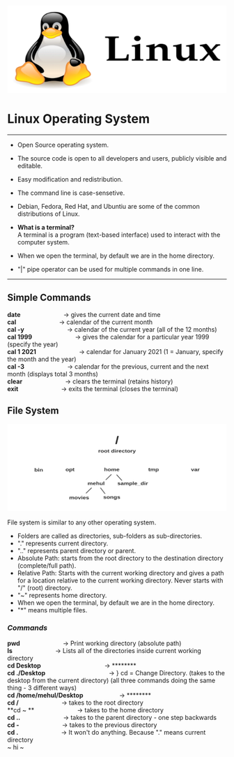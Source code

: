 <img src="logo.png"  width="600" height="200">    
  

# Linux Operating System    
  
   
---
+ Open Source operating system.    
+ The source code is open to all developers and users, publicly visible and editable. 
+ Easy modification and redistribution.
+ The command line is case-sensetive.    
+ Debian, Fedora, Red Hat, and Ubuntiu are some of the common distributions of Linux.   

+ **What is a terminal?**    
A terminal is a program (text-based interface) used to interact with the computer system.      
  
+ When we open the terminal, by default we are in the home directory.
+ "|" pipe operator can be used for multiple commands in one line. 
---   

## Simple Commands    
**date** &nbsp; &nbsp; &nbsp; &nbsp; &nbsp; &nbsp; &nbsp; &nbsp; &nbsp; &nbsp; &nbsp; &nbsp; -> gives the current date and time    
**cal** &nbsp; &nbsp; &nbsp; &nbsp; &nbsp; &nbsp; &nbsp; &nbsp; &nbsp; &nbsp; &nbsp; &nbsp; -> calendar of the current month       
**cal -y** &nbsp; &nbsp; &nbsp; &nbsp; &nbsp; &nbsp; &nbsp; &nbsp; &nbsp; &nbsp; &nbsp; &nbsp; -> calendar of the current year (all of the 12 months)    
**cal 1999** &nbsp; &nbsp; &nbsp; &nbsp; &nbsp; &nbsp; &nbsp; &nbsp; &nbsp; &nbsp; &nbsp; &nbsp; -> gives the calendar for a particular year 1999 (specify the year)      
**cal 1 2021** &nbsp; &nbsp; &nbsp; &nbsp; &nbsp; &nbsp; &nbsp; &nbsp; &nbsp; &nbsp; &nbsp; &nbsp; -> calendar for January 2021 (1 = January, specify the month and the year)  
**cal -3** &nbsp; &nbsp; &nbsp; &nbsp; &nbsp; &nbsp; &nbsp; &nbsp; &nbsp; &nbsp; &nbsp; &nbsp; -> calendar for the previous, current and the next month (displays total 3 months)  
**clear** &nbsp; &nbsp; &nbsp; &nbsp; &nbsp; &nbsp; &nbsp; &nbsp; &nbsp; &nbsp; &nbsp; &nbsp;  -> clears the terminal (retains history)    
**exit** &nbsp; &nbsp; &nbsp; &nbsp; &nbsp; &nbsp; &nbsp; &nbsp; &nbsp; &nbsp; &nbsp; &nbsp;  -> exits the terminal (closes the terminal)    

   
## File System       

<img src="file_structure.png"  width="600" height="200">      

 File system is similar to any other operating system.    
 + Folders are called as directories, sub-folders as sub-directories.         
 + "." represents current directory.    
 + ".." represents parent directory or parent.     
 + Absolute Path: starts from the root directory to the destination directory (complete/full path).      
 + Relative Path: Starts with the current working directory and gives a path for a location relative to the current working directory. Never starts with "/" (root) directory.        
 + "~" represents home directory.
 + When we open the terminal, by default we are in the home directory.
 + "*" means multiple files.   

       
### *Commands*   
  
**pwd** &nbsp; &nbsp; &nbsp; &nbsp; &nbsp; &nbsp; &nbsp; &nbsp; &nbsp; &nbsp; &nbsp; &nbsp; -> Print working directory (absolute path)       
**ls** &nbsp; &nbsp; &nbsp; &nbsp; &nbsp; &nbsp; &nbsp; &nbsp; &nbsp; &nbsp; &nbsp; &nbsp; -> Lists all of the directories inside current working directory      
**cd Desktop** &nbsp; &nbsp; &nbsp; &nbsp; &nbsp; &nbsp; &nbsp; &nbsp; &nbsp; &nbsp; &nbsp; &nbsp;  &nbsp; &nbsp; &nbsp; &nbsp; &nbsp; &nbsp;    ->   ********     
**cd ./Desktop** &nbsp; &nbsp; &nbsp; &nbsp; &nbsp; &nbsp; &nbsp; &nbsp; &nbsp; &nbsp; &nbsp; &nbsp; &nbsp; &nbsp;  &nbsp; &nbsp; &nbsp; &nbsp; -> } cd = Change Directory. (takes to the desktop from the current directory) (all three commands doing the same thing - 3 different ways)      
**cd /home/mehul/Desktop** &nbsp; &nbsp; &nbsp; &nbsp; &nbsp; &nbsp; &nbsp; &nbsp;  &nbsp; &nbsp;    ->  ********    
**cd /** &nbsp; &nbsp; &nbsp; &nbsp; &nbsp; &nbsp; &nbsp; &nbsp; &nbsp; &nbsp; &nbsp; &nbsp; -> takes to the root directory   
**cd ~ ** &nbsp; &nbsp; &nbsp; &nbsp; &nbsp; &nbsp; &nbsp; &nbsp; &nbsp; &nbsp; &nbsp; &nbsp;  -> takes to the home directory   
**cd ..** &nbsp; &nbsp; &nbsp; &nbsp; &nbsp; &nbsp; &nbsp; &nbsp; &nbsp; &nbsp; &nbsp; &nbsp;  -> takes to the parent directory - one step backwards      
**cd -** &nbsp; &nbsp; &nbsp; &nbsp; &nbsp; &nbsp; &nbsp; &nbsp; &nbsp; &nbsp; &nbsp; &nbsp;  -> takes to the previous directory      
**cd .** &nbsp; &nbsp; &nbsp; &nbsp; &nbsp; &nbsp; &nbsp; &nbsp; &nbsp; &nbsp; &nbsp; &nbsp;  -> It won't do anything. Because "." means current directory     
~ hi ~


  

